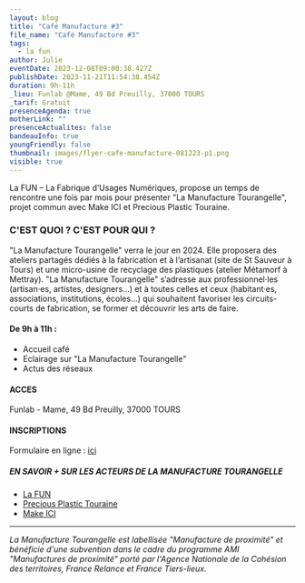 ```yaml
---
layout: blog
title: "Café Manufacture #3"
file_name: "Café Manufacture #3"
tags:
  - la fun
author: Julie
eventDate: 2023-12-08T09:00:38.427Z
publishDate: 2023-11-21T11:54:38.454Z
duration: 9h-11h
_lieu: Funlab @Mame, 49 Bd Preuilly, 37000 TOURS
_tarif: Gratuit
presenceAgenda: true
motherLink: ""
presenceActualites: false
bandeauInfo: true
youngFriendly: false
thumbnail: images/flyer-cafe-manufacture-081223-p1.png
visible: true
---
```

La FUN – La Fabrique d’Usages Numériques, propose un temps de rencontre une fois par mois pour présenter "La Manufacture Tourangelle", projet commun avec Make ICI et Precious Plastic Touraine.

### C'EST QUOI ? C'EST POUR QUI ?
"La Manufacture Tourangelle" verra le jour en 2024. Elle proposera des ateliers partagés dédiés à la fabrication et à l’artisanat (site de St Sauveur à Tours) et une micro-usine de recyclage des plastiques (atelier Métamorf à Mettray). "La Manufacture Tourangelle" s’adresse aux professionnel·les (artisan·es, artistes, designers...) et à toutes celles et ceux (habitant·es, associations, institutions, écoles...) qui souhaitent favoriser les circuits-courts de fabrication, se former et découvrir les arts de faire.

#### De 9h à 11h :
* Accueil café
* Eclairage sur "La Manufacture Tourangelle"
* Actus des réseaux

#### ACCES
Funlab - Mame, 49 Bd Preuilly, 37000 TOURS


#### INSCRIPTIONS
Formulaire en ligne : [ici](https://framaforms.org/cafe-manufacture-08-decembre-2023-1700484584)

##### EN SAVOIR + SUR LES ACTEURS DE LA MANUFACTURE TOURANGELLE
* [La FUN](https://site.lafun.fr/)
* [Precious Plastic Touraine](https://preciousplastictouraine.fr/)
* [Make ICI](https://makeici.org/)


__________

*La Manufacture Tourangelle est labellisée "Manufacture de proximité" et bénéficie d'une subvention dans le cadre du programme AMI "Manufactures de proximité" porté par l'Agence Nationale de la Cohésion des territoires, France Relance et France Tiers-lieux.*